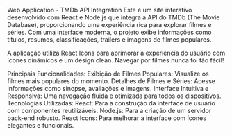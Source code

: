 Web Application - TMDb API Integration
Este é um site interativo desenvolvido com React e Node.js que integra a API do TMDb (The Movie Database), proporcionando uma experiência rica para explorar filmes e séries. Com uma interface moderna, o projeto exibe informações como títulos, resumos, classificações, trailers e imagens de filmes populares.

A aplicação utiliza React Icons para aprimorar a experiência do usuário com ícones dinâmicos e um design clean. Navegar por filmes nunca foi tão fácil!

Principais Funcionalidades:
Exibição de Filmes Populares: Visualize os filmes mais populares do momento.
Detalhes de Filmes e Séries: Acesse informações como sinopse, avaliações e imagens.
Interface Intuitiva e Responsiva: Uma navegação fluida e otimizada para todos os dispositivos.
Tecnologias Utilizadas:
React: Para a construção da interface de usuário com componentes reutilizáveis.
Node.js: Para a criação de um servidor back-end robusto.
React Icons: Para melhorar a interface com ícones elegantes e funcionais.
